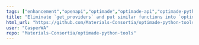 ```yaml
---
tags: ["enhancement","openapi","optimade","optimade-api","optimade-python","optimade-specification","priority/low","python","suggestions"]
title: "Eliminate `get_providers` and put similar functions into `optimade.server.data`"
html_url: "https://github.com/Materials-Consortia/optimade-python-tools/issues/375"
user: "CasperWA"
repo: "Materials-Consortia/optimade-python-tools"
---
```


